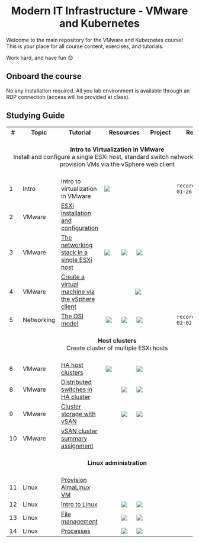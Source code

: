 <div align="center">

# Modern IT Infrastructure - VMware and Kubernetes


</div>

Welcome to the main repository for the VMware and Kubernetes course!
This is your place for all course content, exercises, and tutorials.

Work hard, and have fun 😊


## Onboard the course 

No any installation required. 
All you lab environment is available through an RDP connection (access will be provided at class).


## Studying Guide

<table width="100%">
<tr><th>#</th><th>Topic</th><th>Tutorial</th><th colspan="3">&nbsp;&nbsp;&nbsp;Resources&nbsp;&nbsp;&nbsp;</th><th>Project</th><th>Recording</th></tr>

<tr>
 <td align="center" colspan="8"><br><b>Intro to Virtualization in VMware</b><br>Install and configure a single ESXi host, standard switch network topology, provision VMs via the vSphere web client<br><br></td>
</tr>

<tr>
 <td>1</td>
 <td>Intro</td>
 <td>Intro to virtualization in VMware</td>
 <td><a target="_blank" href="https://exit-zero-academy.github.io/DevOpsTheHardWayAssets/slides/vmware_virtualization_intro.html"><img src="https://exit-zero-academy.github.io/DevOpsTheHardWayAssets/img/slides.png" /></a></td>
 <td></td>
 <td></td>
 <td></td>
 <td><code>recordings/2025-01-26</code></td>
</tr>	

<tr>
 <td>2</td>
 <td>VMware</td>
 <td><a href="tutorials/esxi_intro.md">ESXi installation and configuration</a></td>
 <td></td>
 <td></td>
 <td></td>
 <td></td>
 <td></td>
</tr>

<tr>
 <td>3</td>
 <td>VMware</td>
 <td><a href="tutorials/esxi_networking.md">The networking stack in a single ESXi host</a></td>
 <td><a target="_blank" href="https://exit-zero-academy.github.io/DevOpsTheHardWayAssets/slides/esxi_networking.html"><img src="https://exit-zero-academy.github.io/DevOpsTheHardWayAssets/img/slides.png" /></a></td>
 <td align="center"><a target="_blank" href="https://exit-zero-academy.github.io/DevOpsTheHardWayAssets/multichoice-questions/vmwre_esxi_intro.html"><img src="https://exit-zero-academy.github.io/DevOpsTheHardWayAssets/img/qm.png" /></a></td>
 <td align="center"><a href="tutorials/esxi_networking.md#exercises"><img src="https://exit-zero-academy.github.io/DevOpsTheHardWayAssets/img/pen.png" /></a></td>
 <td></td>
 <td></td>
</tr>

<tr>
 <td>4</td>
 <td>VMware</td>
 <td><a href="tutorials/vsphere_intro.md">Create a virtual machine via the vSphere client</a></td>
 <td></td>
 <td></td>
 <td><a href="tutorials/vsphere_intro.md#exercises"><img src="https://exit-zero-academy.github.io/DevOpsTheHardWayAssets/img/pen.png" /></a></td>
 <td></td>
 <td></td>
</tr>

<tr>
 <td>5</td>
 <td>Networking</td>
 <td><a href="tutorials/networking_OSI_model.md">The OSI model</a></td>
 <td align="center"><a target="_blank" href="https://exit-zero-academy.github.io/DevOpsTheHardWayAssets/slides/vmware_networking_OSI_model.html"><img src="https://exit-zero-academy.github.io/DevOpsTheHardWayAssets/img/slides.png" /></a></td>
 <td align="center"><a target="_blank" href="https://exit-zero-academy.github.io/DevOpsTheHardWayAssets/multichoice-questions/networking_OSI_model.html"><img src="https://exit-zero-academy.github.io/DevOpsTheHardWayAssets/img/qm.png" /></a></td>
 <td align="center"><a href="tutorials/networking_OSI_model.md#exercises"><img src="https://exit-zero-academy.github.io/DevOpsTheHardWayAssets/img/pen.png" /></a></td>
 <td align="center"></td>
 <td><code>recordings/2025-02-02</code></td>
</tr>

<tr>
 <td align="center" colspan="8"><br><b>Host clusters</b><br>Create cluster of multiple ESXi hosts<br><br></td>
</tr>


<tr>
 <td>6</td>
 <td>VMware</td>
 <td><a href="tutorials/vsphere_ha_clusters.md">HA host clusters</a></td>
 <td align="center"><a target="_blank" href="https://exit-zero-academy.github.io/DevOpsTheHardWayAssets/slides/vmware_ha_cluster.html"><img src="https://exit-zero-academy.github.io/DevOpsTheHardWayAssets/img/slides.png" /></a></td>
 <td></td>
 <td align="center"><a href="tutorials/vsphere_ha_clusters.md#exercises"><img src="https://exit-zero-academy.github.io/DevOpsTheHardWayAssets/img/pen.png" /></a></td>
 <td></td>
 <td></td>
</tr>

<tr>
 <td>8</td>
 <td>VMware</td>
 <td><a href="tutorials/vcenter_networking.md">Distributed switches in HA cluster</a></td>
 <td></td>
 <td align="center"><a target="_blank" href="https://exit-zero-academy.github.io/DevOpsTheHardWayAssets/multichoice-questions/vmware_cluster_networking.html"><img src="https://exit-zero-academy.github.io/DevOpsTheHardWayAssets/img/qm.png" /></a></td>
 <td align="center"><a href="tutorials/vcenter_networking.md#exercises"><img src="https://exit-zero-academy.github.io/DevOpsTheHardWayAssets/img/pen.png" /></a></td>
 <td></td>
 <td></td>
</tr>

<tr>
 <td>9</td>
 <td>VMware</td>
 <td><a href="tutorials/vcenter_storage.md">Cluster storage with vSAN</a></td>
 <td></td>
 <td align="center"><a target="_blank" href="https://exit-zero-academy.github.io/DevOpsTheHardWayAssets/multichoice-questions/vmware_cluster_vsan.html"><img src="https://exit-zero-academy.github.io/DevOpsTheHardWayAssets/img/qm.png" /></a></td>
 <td align="center"><a href="tutorials/vcenter_storage.md#exercises"><img src="https://exit-zero-academy.github.io/DevOpsTheHardWayAssets/img/pen.png" /></a></td>
 <td></td>
 <td></td>
</tr>

<tr>
 <td>10</td>
 <td>VMware</td>
 <td><a href="tutorials/vsan_cluster_summary_assignment.md">vSAN cluster summary assignment</a></td>
 <td></td>
 <td></td>
 <td></td>
 <td></td>
 <td></td>
</tr>

<tr>
 <td align="center" colspan="8"><br><b>Linux administration</b><br><br></td>
</tr>

<tr>
 <td>11</td>
 <td>Linux</td>
 <td><a href="tutorials/provision_alma.md">Provision AlmaLinux VM</a></td>
 <td align="center"></td>
 <td align="center"></td>
 <td align="center"></td>
 <td align="center"></td>
 <td></td>
</tr>

<tr>
 <td>12</td>
 <td>Linux</td>
 <td><a href="tutorials/linux_intro.md">Intro to Linux</a></td>
 <td align="center"></td>
 <td align="center"><a target="_blank" href="https://exit-zero-academy.github.io/DevOpsTheHardWayAssets/multichoice-questions/vmware_linux_intro.html"><img src="https://exit-zero-academy.github.io/DevOpsTheHardWayAssets/img/qm.png" /></a></td>
 <td align="center"><a href="tutorials/linux_intro.md#exercises"><img src="https://exit-zero-academy.github.io/DevOpsTheHardWayAssets/img/pen.png" /></a></td>
 <td align="center"></td>
 <td></td>
</tr>

<tr>
 <td>13</td>
 <td>Linux</td>
 <td><a href="tutorials/linux_file_management.md">File management</a></td>
 <td align="center"></td>
 <td align="center"><a target="_blank" href="https://exit-zero-academy.github.io/DevOpsTheHardWayAssets/multichoice-questions/vmware_linux_file_management.html"><img src="https://exit-zero-academy.github.io/DevOpsTheHardWayAssets/img/qm.png" /></a></td>
 <td align="center"><a href="tutorials/linux_intro.md#exercises"><img src="https://exit-zero-academy.github.io/DevOpsTheHardWayAssets/img/pen.png" /></a></td>
 <td align="center"></td>
 <td></td>
</tr>


<tr>
 <td>14</td>
 <td>Linux</td>
 <td><a href="tutorials/linux_processes.md">Processes</a></td>
 <td align="center"></td>
 <td align="center"><a target="_blank" href="https://exit-zero-academy.github.io/DevOpsTheHardWayAssets/multichoice-questions/linux_intro.html"><img src="https://exit-zero-academy.github.io/DevOpsTheHardWayAssets/img/qm.png" /></a></td>
 <td align="center"><a href="tutorials/linux_intro.md#exercises"><img src="https://exit-zero-academy.github.io/DevOpsTheHardWayAssets/img/pen.png" /></a></td>
 <td align="center"></td>
 <td></td>
</tr>



</table>
